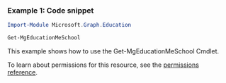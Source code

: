 ### Example 1: Code snippet

```powershellImport-Module Microsoft.Graph.Education

Get-MgEducationMeSchool
```
This example shows how to use the Get-MgEducationMeSchool Cmdlet.
To learn about permissions for this resource, see the [permissions reference](/graph/permissions-reference).


